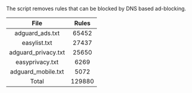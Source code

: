 The script removes rules that can be blocked by DNS based ad-blocking.


| File | Rules |
|:----:|:-----:|
| adguard_ads.txt | 65452 |
| easylist.txt | 27437 |
| adguard_privacy.txt | 25650 |
| easyprivacy.txt | 6269 |
| adguard_mobile.txt | 5072 |
| Total | 129880 |